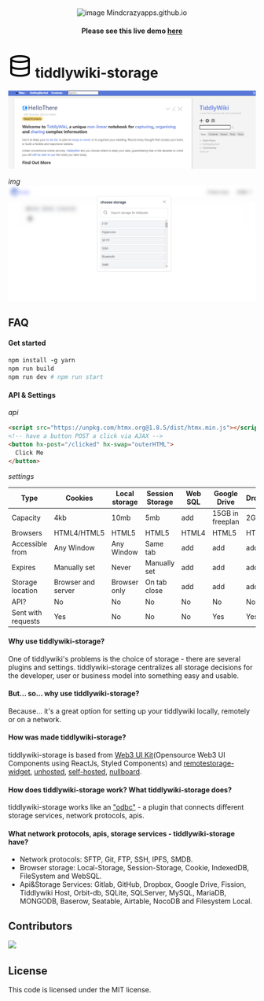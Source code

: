 <br/>

<p align="center">
 <img src="https://cdn-icons-png.flaticon.com/512/8947/8947740.png" alt="image" width="70px"> Mindcrazyapps.github.io
</p>

<h4 align="center"> Please see this live demo <a href="https://tiddlywiki-storage.netlify.app/"> here </a> </h3>

# <img src="./logo.svg"> tiddlywiki-storage
<img src="./screenshot/img2.png" alt="image"/>

*img*
<img src="./screenshot/img1.png" alt="image"/>

## FAQ

#### Get started
```ruby
npm install -g yarn
npm run build
npm run dev # npm run start
```

#### API & Settings
*api*
```html
<script src="https://unpkg.com/htmx.org@1.8.5/dist/htmx.min.js"></script>
<!-- have a button POST a click via AJAX -->
<button hx-post="/clicked" hx-swap="outerHTML">
  Click Me
</button>
```

*settings*

| Type               	| Cookies            	| Local storage 	| Session Storage 	| Web SQL 	| Google Drive     	| Dropbox 	| NocoDB 	| Airtable 	| SeaTable 	| Grist 	|
|--------------------	|--------------------	|---------------	|-----------------	|---------	|------------------	|---------	|---------	|---------	|---------	|---------	|
| Capacity           	| 4kb                	| 10mb          	| 5mb             	| add     	| 15GB in freeplan 	| 2GB     	| 2GB     	| 2GB     	| 2GB     	| 2GB     	|
| Browsers           	| HTML4/HTML5        	| HTML5         	| HTML5           	| HTML4   	| HTML5            	| HTML5   	| HTML5   	| HTML5   	| HTML5    | HTML5    |
| Accessible from    	| Any Window         	| Any Window    	| Same tab        	| add     	| add              	| add     	| add     	| add     	| add     	| add     	|
| Expires            	| Manually set       	| Never         	| Manually set    	| add     	| add              	| add     	| add     	| add     	| add     	| add     	|
| Storage location   	| Browser and server 	| Browser only  	| On tab close    	| add     	| add              	| add     	| add     	| add     	| add     	| add     	|
| API?               	| No                 	| No            	| No              	| No      	| No               	| No      	| add     	| add     	| add     	| add     	|
| Sent with requests 	| Yes                	| No            	| No              	| No      	| Yes              	| Yes     	| Yes     	| Yes     	| Yes     	| Yes     	|

#### Why use tiddlywiki-storage?
One of tiddlywiki's problems is the choice of storage - there are several plugins and settings. tiddlywiki-storage centralizes all storage decisions for the developer, user or business model into something easy and usable.

#### But... so... why use tiddlywiki-storage?
Because... it's a great option for setting up your tiddlywiki locally, remotely or on a network.

#### How was made tiddlywiki-storage?
tiddlywiki-storage is based from [Web3 UI Kit](https://github.com/devzstudio/Web3UIKit/)(Opensource Web3 UI Components using ReactJs, Styled Components) and [remotestorage-widget](https://github.com/remotestorage/remotestorage-widget), [unhosted](https://unhosted.org/apps/), [self-hosted](https://selfhosted.show/), [nullboard](https://nullboard.io/preview). 

#### How does tiddlywiki-storage work? What tiddlywiki-storage does?
tiddlywiki-storage works like an ["odbc"](https://learn.microsoft.com/en-us/sql/odbc/reference/what-is-odbc?view=sql-server-ver16) - a plugin that connects different storage services, network protocols, apis.

#### What network protocols, apis, storage services - tiddlywiki-storage have?
- Network protocols: SFTP, Git, FTP, SSH, IPFS, SMDB.
- Browser storage: Local-Storage, Session-Storage, Cookie, IndexedDB, FileSystem and WebSQL.
- Api&Storage Services: Gitlab, GitHub, Dropbox, Google Drive, Fission, Tiddlywiki Host, Orbit-db, SQLite, SQLServer, MySQL, MariaDB, MONGODB, Baserow, Seatable, Airtable, NocoDB and Filesystem Local.

## Contributors

<a href="https://github.com/mindcrazyapps/tiddlywiki-storage/graphs/contributors">
  <img src="https://contrib.rocks/image?repo=mindcrazyapps/tiddlywiki-storage" />
</a>

## License
This code is licensed under the MIT license.
